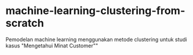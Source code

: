 # machine-learning-clustering-from-scratch
Pemodelan  machine learning menggunakan metode clustering untuk studi kasus "Mengetahui Minat Customer""
